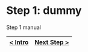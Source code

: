 # Step 1: dummy
Step 1 manual

| [< Intro](../../README.md) | [Next Step >](step2.md) |
|:--------------------------------|--------------------------------:|